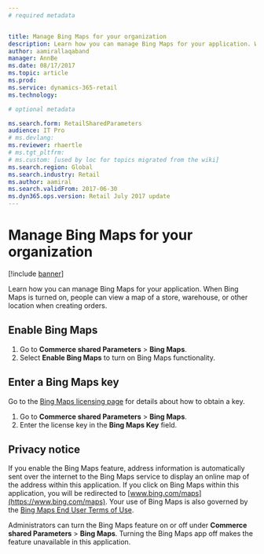 ```yaml
---
# required metadata


title: Manage Bing Maps for your organization
description: Learn how you can manage Bing Maps for your application. When Bing Maps is turned on, people can view a map of a store, warehouse, or other location when creating orders. 
author: aamirallaqaband 
manager: AnnBe
ms.date: 08/17/2017
ms.topic: article
ms.prod: 
ms.service: dynamics-365-retail
ms.technology: 

# optional metadata

ms.search.form: RetailSharedParameters
audience: IT Pro
# ms.devlang: 
ms.reviewer: rhaertle
# ms.tgt_pltfrm: 
# ms.custom: [used by loc for topics migrated from the wiki]
ms.search.region: Global 
ms.search.industry: Retail
ms.author: aamiral
ms.search.validFrom: 2017-06-30 
ms.dyn365.ops.version: Retail July 2017 update 
---
```


# Manage Bing Maps for your organization

[!include [banner](../includes/banner.md)]

Learn how you can manage Bing Maps for your application. When Bing Maps is turned on, people can view a map of a store, warehouse, or other location when creating orders. 

## Enable Bing Maps

1. Go to **Commerce shared Parameters** > **Bing Maps**.
2. Select **Enable Bing Maps** to turn on Bing Maps functionality.

## Enter a Bing Maps key

Go to the [Bing Maps licensing page](https://go.microsoft.com/fwlink/p/?LinkID=390116) for details about how to
obtain a key.

1. Go to **Commerce shared Parameters** > **Bing Maps**.
2. Enter the license key in the **Bing Maps Key** field.

## Privacy notice

If you enable the Bing Maps feature, address information is automatically sent over the internet to the Bing Maps service to display an online map of the address within this application. If you click on Bing Maps within this application, you will be redirected to [www.bing.com/maps](https://www.bing.com/maps). Your use of Bing Maps is also governed by the [Bing Maps End User Terms of Use](https://go.microsoft.com/?linkid=9710837).  
  
Administrators can turn the Bing Maps feature on or off under **Commerce shared Parameters** > **Bing Maps**. Turning the Bing Maps app off makes the feature unavailable in this application.
